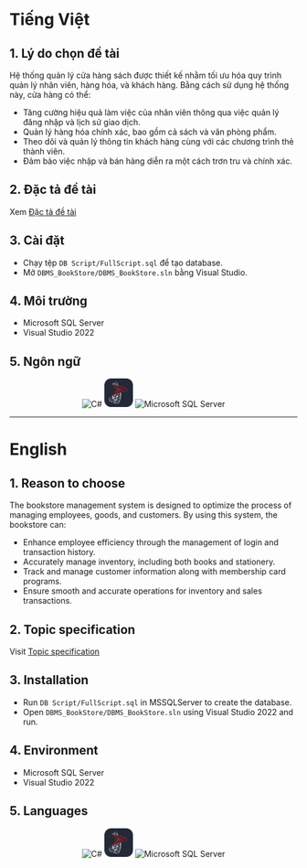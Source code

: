 # Tiếng Việt

## 1. Lý do chọn đề tài
Hệ thống quản lý cửa hàng sách được thiết kế nhằm tối ưu hóa quy trình quản lý nhân viên, hàng hóa, và khách hàng. Bằng cách sử dụng hệ thống này, cửa hàng có thể:
- Tăng cường hiệu quả làm việc của nhân viên thông qua việc quản lý đăng nhập và lịch sử giao dịch.
- Quản lý hàng hóa chính xác, bao gồm cả sách và văn phòng phẩm.
- Theo dõi và quản lý thông tin khách hàng cùng với các chương trình thẻ thành viên.
- Đảm bảo việc nhập và bán hàng diễn ra một cách trơn tru và chính xác.

## 2. Đặc tả đề tài
Xem [Đặc tả đề tài](https://github.com/HLoc26/PROJECT-DBMS/blob/master/TopicSpecification.md#ti%E1%BA%BFng-vi%E1%BB%87t)
## 3. Cài đặt
- Chạy tệp `DB Script/FullScript.sql` để tạo database.
- Mở `DBMS_BookStore/DBMS_BookStore.sln` bằng Visual Studio.

## 4. Môi trường
- Microsoft SQL Server 
- Visual Studio 2022

## 5. Ngôn ngữ
<p align="center">
<span>
    <img src="https://skillicons.dev/icons?i=cs" width="50px" title="C#"/>
</span>
<span>
    <img src="https://raw.githubusercontent.com/LelouchFR/skill-icons/main/assets/sqlserver-auto.svg" width="50px" title="Microsoft SQL Server"/>
</span>
<span>
    <img src="https://skillicons.dev/icons?i=git" width="50px" title="Microsoft SQL Server"/>
</span>
</p>

---

# English

## 1. Reason to choose
The bookstore management system is designed to optimize the process of managing employees, goods, and customers. By using this system, the bookstore can:
- Enhance employee efficiency through the management of login and transaction history.
- Accurately manage inventory, including both books and stationery.
- Track and manage customer information along with membership card programs.
- Ensure smooth and accurate operations for inventory and sales transactions.

## 2. Topic specification
Visit [Topic specification](https://github.com/HLoc26/PROJECT-DBMS/blob/master/TopicSpecification.md#english)

## 3. Installation
- Run `DB Script/FullScript.sql` in MSSQLServer to create the database.
- Open `DBMS_BookStore/DBMS_BookStore.sln` using Visual Studio 2022 and run.

## 4. Environment
- Microsoft SQL Server 
- Visual Studio 2022

## 5. Languages
<p align="center">
<span>
    <img src="https://skillicons.dev/icons?i=cs" width="50px" title="C#"/>
</span>
<span>
    <img src="https://raw.githubusercontent.com/LelouchFR/skill-icons/main/assets/sqlserver-auto.svg" width="50px" title="Microsoft SQL Server"/>
</span>
<span>
    <img src="https://skillicons.dev/icons?i=git" width="50px" title="Microsoft SQL Server"/>
</span>
</p>
